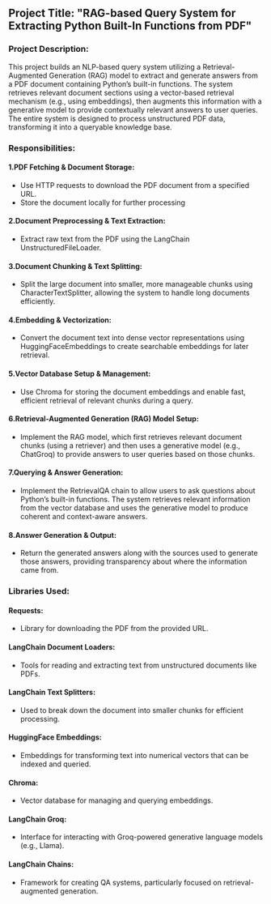 ## Project Title: "RAG-based Query System for Extracting Python Built-In Functions from PDF"

### Project Description:
This project builds an NLP-based query system utilizing a Retrieval-Augmented Generation (RAG) model to extract and generate answers from a PDF document containing Python’s built-in functions. The system retrieves relevant document sections using a vector-based retrieval mechanism (e.g., using embeddings), then augments this information with a generative model to provide contextually relevant answers to user queries. The entire system is designed to process unstructured PDF data, transforming it into a queryable knowledge base.

### Responsibilities:
#### 1.PDF Fetching & Document Storage:
* Use HTTP requests to download the PDF document from a specified URL.
* Store the document locally for further processing

#### 2.Document Preprocessing & Text Extraction:
* Extract raw text from the PDF using the LangChain UnstructuredFileLoader.

#### 3.Document Chunking & Text Splitting:
* Split the large document into smaller, more manageable chunks using CharacterTextSplitter, allowing the system to handle long documents efficiently.

#### 4.Embedding & Vectorization:
* Convert the document text into dense vector representations using HuggingFaceEmbeddings to create searchable embeddings for later retrieval.

#### 5.Vector Database Setup & Management:
* Use Chroma for storing the document embeddings and enable fast, efficient retrieval of relevant chunks during a query.
  
#### 6.Retrieval-Augmented Generation (RAG) Model Setup:
* Implement the RAG model, which first retrieves relevant document chunks (using a retriever) and then uses a generative model (e.g., ChatGroq) to provide answers to user queries based on those chunks.

#### 7.Querying & Answer Generation:
* Implement the RetrievalQA chain to allow users to ask questions about Python’s built-in functions. The system retrieves relevant information from the vector database and uses the generative model to produce coherent and context-aware answers.

#### 8.Answer Generation & Output:
* Return the generated answers along with the sources used to generate those answers, providing transparency about where the information came from.

### Libraries Used:
#### Requests:
* Library for downloading the PDF from the provided URL.
#### LangChain Document Loaders: 
* Tools for reading and extracting text from unstructured documents like PDFs.
#### LangChain Text Splitters: 
* Used to break down the document into smaller chunks for efficient processing.
#### HuggingFace Embeddings: 
* Embeddings for transforming text into numerical vectors that can be indexed and queried.
#### Chroma: 
* Vector database for managing and querying embeddings.
#### LangChain Groq: 
* Interface for interacting with Groq-powered generative language models (e.g., Llama).
#### LangChain Chains: 
* Framework for creating QA systems, particularly focused on retrieval-augmented generation.





